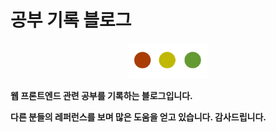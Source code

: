
# 공부 기록 블로그  

<center><img src="/img/logo2.png" width = 25%  height=25%></center>


__웹 프론트엔드 관련 공부를 기록하는 블로그입니다.__

__다른 분들의 레퍼런스를 보며 많은 도움을 얻고 있습니다. 감사드립니다.__

